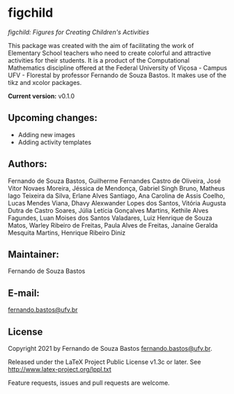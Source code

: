 # figchild
_figchild: Figures for Creating Children's Activities_

This package was created with the aim of facilitating the work of Elementary School teachers who need to create colorful and attractive activities for their students. It is a product of the Computational Mathematics discipline offered at the Federal University of Viçosa - Campus UFV - Florestal by professor Fernando de Souza Bastos. It makes use of the tikz and xcolor packages.

**Current version:** v0.1.0

## Upcoming changes:

- Adding new images
- Adding activity templates

## Authors: 

Fernando de Souza Bastos, Guilherme Fernandes Castro de Oliveira, José Vitor Novaes Moreira, Jéssica de Mendonça, Gabriel Singh Bruno, Matheus Iago Teixeira da Silva, Erlane Alves Santiago, Ana Carolina de Assis Coelho, Lucas Mendes Viana, Dhavy Alexwander Lopes dos Santos, Vitória Augusta Dutra de Castro Soares, Júlia Letícia Gonçalves Martins, Kethile Alves Fagundes, Luan Moises dos Santos Valadares, Luiz Henrique de Souza Matos, Warley Ribeiro de Freitas, Paula Alves de Freitas, Janaíne Geralda Mesquita Martins, Henrique Ribeiro Diniz

## Maintainer: 

Fernando de Souza Bastos

## E-mail: 

fernando.bastos@ufv.br

## License

Copyright 2021 by Fernando de Souza Bastos <fernando.bastos@ufv.br>.

Released under the LaTeX Project Public License v1.3c or later. See http://www.latex-project.org/lppl.txt 


Feature requests, issues and pull requests are welcome.